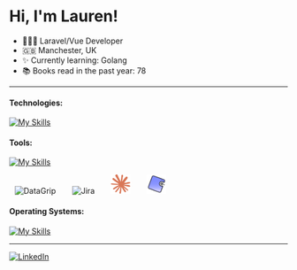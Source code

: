 # Hi, I'm Lauren!

- 👩🏻‍💻 Laravel/Vue Developer
- 🇬🇧 Manchester, UK
- ✨ Currently learning: Golang
- 📚 Books read in the past year: 78

---

#### Technologies:


[![My Skills](https://skillicons.dev/icons?i=php,js,laravel,vue,html,css,sass,tailwind,bootstrap,mysql,postgres,golang)](https://skillicons.dev)


#### Tools:

[![My Skills](https://skillicons.dev/icons?i=github,docker,aws,azure,jenkins,postman,figma,npm,yarn,phpstorm,webstorm)](https://skillicons.dev)

<img src="https://resources.jetbrains.com/storage/products/datagrip/img/meta/datagrip_logo_300x300.png" alt="DataGrip" width="35" height="35" style="margin-left:10px"/>&nbsp;&nbsp;&nbsp;&nbsp;&nbsp;<img src="https://raw.githubusercontent.com/marwin1991/profile-technology-icons/refs/heads/main/icons/jira.png" alt="Jira" width="35" height="35" style="margin-left:10px;"/>&nbsp;&nbsp;&nbsp;&nbsp;&nbsp;<img src="logos/claude-color.png" alt="Jira" width="35" height="35" style="margin-left:10px;"/>&nbsp;&nbsp;&nbsp;&nbsp;&nbsp;<img src="logos/phpunit-svgrepo-com.png" alt="Jira" width="35" height="35" style="margin-left:10px;"/>


#### Operating Systems:

[![My Skills](https://skillicons.dev/icons?i=apple,ubuntu)](https://skillicons.dev)

---

<a href="https://www.linkedin.com/in/lauren-moor-ab5590377/" target="_blank">
    <img src="https://cdn.jsdelivr.net/gh/devicons/devicon/icons/linkedin/linkedin-original.svg" alt="LinkedIn" width="40" height="40"/>
</a>
